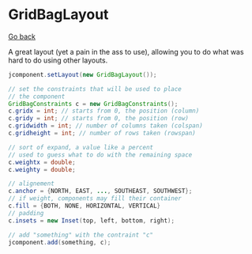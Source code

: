 # GridBagLayout

[Go back](..#layout-manager)

A great layout (yet a pain in the ass to use), allowing
you to do what was hard to do using other layouts.

```java
jcomponent.setLayout(new GridBagLayout());

// set the constraints that will be used to place
// the component
GridBagConstraints c = new GridBagConstraints();
c.gridx = int; // starts from 0, the position (column)
c.gridy = int; // starts from 0, the position (row)
c.gridwidth = int; // number of columns taken (colspan)
c.gridheight = int; // number of rows taken (rowspan)

// sort of expand, a value like a percent
// used to guess what to do with the remaining space
c.weightx = double;
c.weighty = double;

// alignement
c.anchor = {NORTH, EAST, ..., SOUTHEAST, SOUTHWEST};
// if weight, components may fill their container
c.fill = {BOTH, NONE, HORIZONTAL, VERTICAL}
// padding
c.insets = new Inset(top, left, bottom, right);

// add "something" with the contraint "c" 
jcomponent.add(something, c);
```